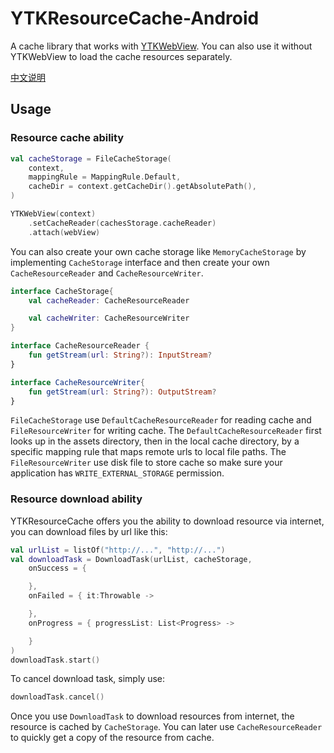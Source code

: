 # YTKResourceCache-Android

A cache library that works with [YTKWebView](https://github.com/yuantiku/YTKWebView-Android). You can also use it without YTKWebView to load the cache resources separately.

[中文说明](https://github.com/yuantiku/YTKResourceCache-Android/blob/master/README-CHINESE.md)

## Usage

### Resource cache ability

```kotlin
val cacheStorage = FileCacheStorage(
    context,
    mappingRule = MappingRule.Default,
    cacheDir = context.getCacheDir().getAbsolutePath(),
)

YTKWebView(context)
    .setCacheReader(cachesStorage.cacheReader)
    .attach(webView)
```

You can also create your own cache storage like `MemoryCacheStorage` by implementing `CacheStorage` interface and then create your own `CacheResourceReader` and `CacheResourceWriter`.

```kotlin
interface CacheStorage{
    val cacheReader: CacheResourceReader

    val cacheWriter: CacheResourceWriter
}

interface CacheResourceReader {
    fun getStream(url: String?): InputStream?
}

interface CacheResourceWriter{
    fun getStream(url: String?): OutputStream?
}
```

`FileCacheStorage`  use `DefaultCacheResourceReader`  for reading cache and `FileResourceWriter`  for writing cache. The `DefaultCacheResourceReader` first looks up in the assets directory, then in the local cache directory, by a specific mapping rule that maps remote urls to local file paths.  The `FileResourceWriter` use disk file to store cache so make sure your application has `WRITE_EXTERNAL_STORAGE` permission.

### Resource download ability

YTKResourceCache offers you the ability to download resource via internet, you can download files by url like this:

```kotlin
val urlList = listOf("http://...", "http://...")
val downloadTask = DownloadTask(urlList, cacheStorage,
    onSuccess = {

    },
    onFailed = { it:Throwable -> 

    },
    onProgress = { progressList: List<Progress> ->

    }
)
downloadTask.start()
```

To cancel  download task, simply use:

```kotlin
downloadTask.cancel()
```

Once you use `DownloadTask` to download resources from internet, the resource is cached by `CacheStorage`. You can later use `CacheResourceReader`  to quickly get a copy of the resource from cache.

